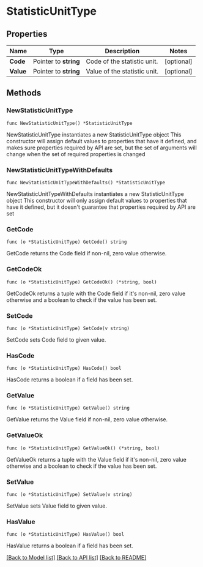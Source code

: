 # StatisticUnitType

## Properties

Name | Type | Description | Notes
------------ | ------------- | ------------- | -------------
**Code** | Pointer to **string** | Code of the statistic unit. | [optional] 
**Value** | Pointer to **string** | Value of the statistic unit. | [optional] 

## Methods

### NewStatisticUnitType

`func NewStatisticUnitType() *StatisticUnitType`

NewStatisticUnitType instantiates a new StatisticUnitType object
This constructor will assign default values to properties that have it defined,
and makes sure properties required by API are set, but the set of arguments
will change when the set of required properties is changed

### NewStatisticUnitTypeWithDefaults

`func NewStatisticUnitTypeWithDefaults() *StatisticUnitType`

NewStatisticUnitTypeWithDefaults instantiates a new StatisticUnitType object
This constructor will only assign default values to properties that have it defined,
but it doesn't guarantee that properties required by API are set

### GetCode

`func (o *StatisticUnitType) GetCode() string`

GetCode returns the Code field if non-nil, zero value otherwise.

### GetCodeOk

`func (o *StatisticUnitType) GetCodeOk() (*string, bool)`

GetCodeOk returns a tuple with the Code field if it's non-nil, zero value otherwise
and a boolean to check if the value has been set.

### SetCode

`func (o *StatisticUnitType) SetCode(v string)`

SetCode sets Code field to given value.

### HasCode

`func (o *StatisticUnitType) HasCode() bool`

HasCode returns a boolean if a field has been set.

### GetValue

`func (o *StatisticUnitType) GetValue() string`

GetValue returns the Value field if non-nil, zero value otherwise.

### GetValueOk

`func (o *StatisticUnitType) GetValueOk() (*string, bool)`

GetValueOk returns a tuple with the Value field if it's non-nil, zero value otherwise
and a boolean to check if the value has been set.

### SetValue

`func (o *StatisticUnitType) SetValue(v string)`

SetValue sets Value field to given value.

### HasValue

`func (o *StatisticUnitType) HasValue() bool`

HasValue returns a boolean if a field has been set.


[[Back to Model list]](../README.md#documentation-for-models) [[Back to API list]](../README.md#documentation-for-api-endpoints) [[Back to README]](../README.md)


